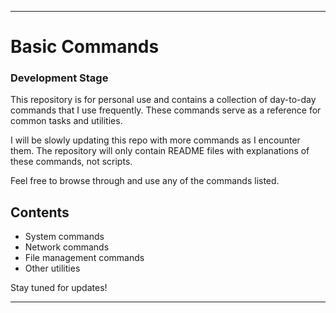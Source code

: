 
---

# Basic Commands

### Development Stage
This repository is for personal use and contains a collection of day-to-day commands that I use frequently. These commands serve as a reference for common tasks and utilities.

I will be slowly updating this repo with more commands as I encounter them. The repository will only contain README files with explanations of these commands, not scripts.

Feel free to browse through and use any of the commands listed.

## Contents
- System commands
- Network commands
- File management commands
- Other utilities

Stay tuned for updates!

---

